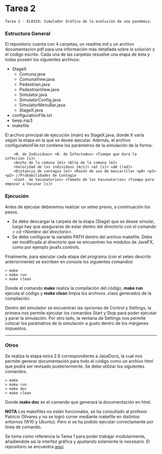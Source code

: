 # Tarea 2

	Tarea 2 - ELO329: Simulador Gráfico de la evolución de una pandemia.

### Estructura General

El repositorio cuenta con 4 carpetas, un readme.md y un archivo documentacion.pdf para una información más detallada sobre la solución y el código escrito. Cada una de las carpetas resuelve una etapa de ésta y todas poseen los siguientes archivos:

- StageX
	- Comuna.java
	- ComunaView.java
	- Pedestrian.java
	- PedestrianView.java
	- Simulator.java
	- SimulatorConfig.java
	- SimulatorMenuBar.java
	- StageX.java
- configurationFile.txt
- beep.mp3
- makefile

El archivo principal de ejecución (main) es StageX.java, donde X varía según la etapa en la que se desee ejecutar. Además, el archivo configurationFile.txt contiene los parámetros de la simulación de la forma:

		<N. de Individuos> <N. de Infectados> <Tiempo que dura la infección [s]> 
		<Ancho de la comuna [m]> <Alto de la comuna [m]>
		<Velocidad de los individuos [m/s]> <∆t [s]> <∆θ [rad]>
		<Distancia de contagio [m]> <Razón de uso de mascarilla> <p0> <p1> <p2> //Probabilidades de Contagio
		<Cant. de Vacunatorios> <Tamaño de los Vacunatorios> <Tiempo para empezar a Vacunar [s]>

### Ejecución

Antes de ejecutar deberemos realizar un seteo previo, a continuación los pasos. 

- Se debe descargar la carpeta de la etapa (Stage) que se desee simular, luego hay que asegurarse de estar dentro del directorio con el comando *> cd \<Nombre del directorio\>*.
- Se debe configurar la variable PATH dentro del archivo makefile. Debe ser modificada al directorio que se encuentren los módulos de JavaFX, como por ejemplo javafx.controls. 

Finalmente, para ejecutar cada etapa del programa (con el seteo descrito anteriormente) se escriben en consola los siguientes comandos:

    > make
    > make run
    > make clean
    
Donde el comando **make** realiza la compilación del código, **make run** ejecuta el código y **make clean** limpia los archivos .class generados de la compilación.

Dentro del simulador se encuentran las opciones de Control y Settings, la primera nos permite ejecutar los comandos Start y Stop para poder ejecutar y parar la simulación. Por otro lado, la ventana de Settings nos permite colocar los parámetros de la simulación a gusto dentro de los márgenes impuestos. 

---
### Otros
  Se realiza la etapa extra 2.6 correspondiente a JavaDocs, la cual nos permite generar documentación para todo el código como un archivo html que podrá ser revisado posteriormente. Se debe utilizar los siguientes comandos.

	> make
	> make run
	> make doc
	> make clean

  Donde **make doc** es el comando que generará la documentación en html.

  **NOTA** Los makefiles no están funcionales, se ha consultado al profesor Patricio Olivares y no se logró correr mediante makefile en distintos entornos (W10 y Ubuntu). Pero si se ha podido ejecutar correctamente por linea de comando.

  Se toma como referencia la Tarea 1 para poder trabajar modularmente, añadiendole así la interfaz gráfica y ajustando solamente lo necesario. El repositorio se encuentra [aquí](https://gitlab.com/gt12-elo329/tarea1).

